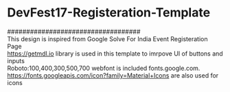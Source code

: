 # DevFest17-Registeration-Template
###################################<br/>
This design is inspired from Google Solve For India Event Registeration Page<br/>
https://getmdl.io library is used in this template to imrpove UI of buttons and inputs<br/>
Roboto:100,400,300,500,700 webfont is included fonts.google.com.<br/>
https://fonts.googleapis.com/icon?family=Material+Icons are also used for icons
